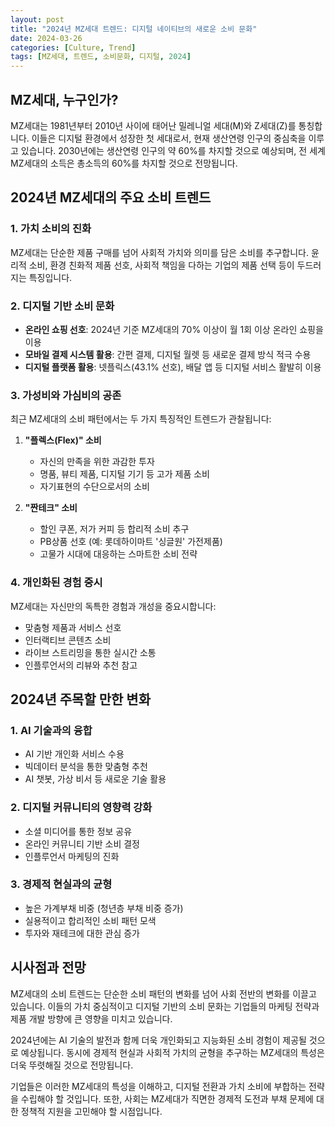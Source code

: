 ```yaml
---
layout: post
title: "2024년 MZ세대 트렌드: 디지털 네이티브의 새로운 소비 문화"
date: 2024-03-26
categories: [Culture, Trend]
tags: [MZ세대, 트렌드, 소비문화, 디지털, 2024]
---
```


## MZ세대, 누구인가?

MZ세대는 1981년부터 2010년 사이에 태어난 밀레니얼 세대(M)와 Z세대(Z)를 통칭합니다. 이들은 디지털 환경에서 성장한 첫 세대로서, 현재 생산연령 인구의 중심축을 이루고 있습니다. 2030년에는 생산연령 인구의 약 60%를 차지할 것으로 예상되며, 전 세계 MZ세대의 소득은 총소득의 60%를 차지할 것으로 전망됩니다.

## 2024년 MZ세대의 주요 소비 트렌드

### 1. 가치 소비의 진화

MZ세대는 단순한 제품 구매를 넘어 사회적 가치와 의미를 담은 소비를 추구합니다. 윤리적 소비, 환경 친화적 제품 선호, 사회적 책임을 다하는 기업의 제품 선택 등이 두드러지는 특징입니다.

### 2. 디지털 기반 소비 문화

- **온라인 쇼핑 선호**: 2024년 기준 MZ세대의 70% 이상이 월 1회 이상 온라인 쇼핑을 이용
- **모바일 결제 시스템 활용**: 간편 결제, 디지털 월렛 등 새로운 결제 방식 적극 수용
- **디지털 플랫폼 활용**: 넷플릭스(43.1% 선호), 배달 앱 등 디지털 서비스 활발히 이용

### 3. 가성비와 가심비의 공존

최근 MZ세대의 소비 패턴에서는 두 가지 특징적인 트렌드가 관찰됩니다:

1. **"플렉스(Flex)" 소비**
   - 자신의 만족을 위한 과감한 투자
   - 명품, 뷰티 제품, 디지털 기기 등 고가 제품 소비
   - 자기표현의 수단으로서의 소비

2. **"짠테크" 소비**
   - 할인 쿠폰, 저가 커피 등 합리적 소비 추구
   - PB상품 선호 (예: 롯데하이마트 '싱글원' 가전제품)
   - 고물가 시대에 대응하는 스마트한 소비 전략

### 4. 개인화된 경험 중시

MZ세대는 자신만의 독특한 경험과 개성을 중요시합니다:

- 맞춤형 제품과 서비스 선호
- 인터랙티브 콘텐츠 소비
- 라이브 스트리밍을 통한 실시간 소통
- 인플루언서의 리뷰와 추천 참고

## 2024년 주목할 만한 변화

### 1. AI 기술과의 융합

- AI 기반 개인화 서비스 수용
- 빅데이터 분석을 통한 맞춤형 추천
- AI 챗봇, 가상 비서 등 새로운 기술 활용

### 2. 디지털 커뮤니티의 영향력 강화

- 소셜 미디어를 통한 정보 공유
- 온라인 커뮤니티 기반 소비 결정
- 인플루언서 마케팅의 진화

### 3. 경제적 현실과의 균형

- 높은 가계부채 비중 (청년층 부채 비중 증가)
- 실용적이고 합리적인 소비 패턴 모색
- 투자와 재테크에 대한 관심 증가

## 시사점과 전망

MZ세대의 소비 트렌드는 단순한 소비 패턴의 변화를 넘어 사회 전반의 변화를 이끌고 있습니다. 이들의 가치 중심적이고 디지털 기반의 소비 문화는 기업들의 마케팅 전략과 제품 개발 방향에 큰 영향을 미치고 있습니다.

2024년에는 AI 기술의 발전과 함께 더욱 개인화되고 지능화된 소비 경험이 제공될 것으로 예상됩니다. 동시에 경제적 현실과 사회적 가치의 균형을 추구하는 MZ세대의 특성은 더욱 뚜렷해질 것으로 전망됩니다.

기업들은 이러한 MZ세대의 특성을 이해하고, 디지털 전환과 가치 소비에 부합하는 전략을 수립해야 할 것입니다. 또한, 사회는 MZ세대가 직면한 경제적 도전과 부채 문제에 대한 정책적 지원을 고민해야 할 시점입니다.